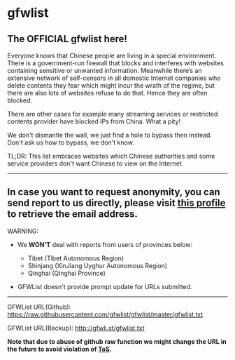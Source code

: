 # gfwlist
## The OFFICIAL gfwlist here!

Everyone knows that Chinese people are living in a special environment. There is a government-run firewall that blocks and interferes with websites containing sensitive or unwanted information. Meanwhile there’s an extensive network of self-censors in all domestic Internet companies who delete contents they fear which might incur the wrath of the regime, but there are also lots of websites refuse to do that. Hence they are often blocked.

There are other cases for example many streaming services or restricted contents provider have blocked IPs from China. What a pity!

We don't dismantle the wall, we just find a hole to bypass then instead. Don't ask us how to bypass, we don't know.

TL;DR: This list embraces websites which Chinese authorities and some service providers don't want Chinese to view on the Internet.

---

## In case you want to request anonymity, you can send report to us directly, please visit [this profile](https://github.com/cicku) to retrieve the email address.

WARNING:

* We **WON'T** deal with reports from users of provinces below:

  - Tibet (Tibet Autonomous Region)
  - Shinjang (XinJiang Uyghur Autonomous Region)
  - Qinghai (Qinghai Province)

* GFWList doesn't provide prompt update for URLs submitted.

---

GFWList URL(Github): https://raw.githubusercontent.com/gfwlist/gfwlist/master/gfwlist.txt

GFWList URL(Backup): http://gfwli.st/gfwlist.txt

**Note that due to abuse of github raw function we might change the URL in the future to avoid violation of [ToS](https://github.com/site/terms).**
